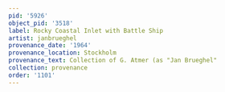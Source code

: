 ```yaml
---
pid: '5926'
object_pid: '3518'
label: Rocky Coastal Inlet with Battle Ship
artist: janbrueghel
provenance_date: '1964'
provenance_location: Stockholm
provenance_text: Collection of G. Atmer (as "Jan Brueghel"
collection: provenance
order: '1101'
---
```

